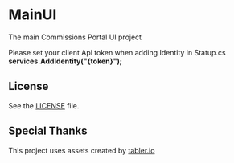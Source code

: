 # MainUI
The main Commissions Portal UI project


Please set your client Api token when adding Identity in Statup.cs  
**services.AddIdentity("{token}");**



## License

See the [LICENSE](https://github.com/commissionsportal/MainUI/blob/main/LICENSE) file.

## Special Thanks

This project uses assets created by <a href="https://tabler.io" target="_blank">tabler.io</a>
